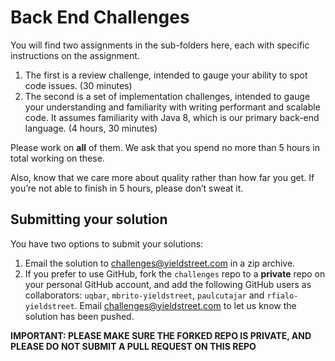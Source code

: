 # Back End Challenges
You will find two assignments in the sub-folders here, each with specific instructions on the assignment. 
1. The first is a review challenge, intended to gauge your ability to spot code issues. (30 minutes)
2. The second is a set of implementation challenges, intended to gauge your understanding and familiarity with writing 
performant and scalable code. It assumes familiarity with Java 8, which is our primary back-end language. (4 hours, 30 minutes)

Please work on **all** of them. We ask that you spend no more than 5 hours in total working on these.

Also, know that we care more about quality rather than how far you get. If you’re not able to finish in 5 hours, 
please don’t sweat it. 

## Submitting your solution
You have two options to submit your solutions:

1. Email the solution to challenges@yieldstreet.com in a zip archive. 
2. If you prefer to use GitHub, fork the `challenges` repo to a **private** repo on your personal GitHub account, and 
add the following GitHub users as collaborators: `uqbar`, `mbrito-yieldstreet`, `paulcutajar` and `rfialo-yieldstreet`. Email challenges@yieldstreet.com to let us know the solution has been pushed.

**IMPORTANT: PLEASE MAKE SURE THE FORKED REPO IS PRIVATE, AND PLEASE DO NOT SUBMIT A PULL REQUEST ON THIS REPO**
